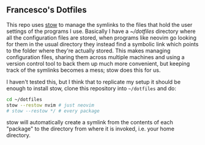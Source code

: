 ## Francesco's Dotfiles

This repo uses [stow][] to manage the symlinks to the files that hold the user settings of the programs I use.
Basically I have a *~/dotfiles* directory where all the configuration files are stored, when programs like neovim go looking for them in the usual directory they instead find a symbolic link which points to the folder where they're actually stored. This makes managing configuration files, sharing them across multiple machines and using a version control tool to back them up much more convenient, but keeping track of the symlinks becomes a mess; stow does this for us.

I haven't tested this, but I think that to replicate my setup it should be enough to install stow, clone this repository into `~/dotfiles` and do:

```sh
cd ~/dotfiles
stow --restow nvim # just neovim
# stow --restow */ # every package
```

stow will automatically create a symlink from the contents of each "package" to the directory from where it is invoked, i.e. your home directory.

[stow]: https://www.gnu.org/software/stow/
